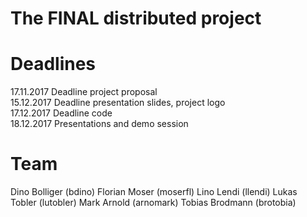 # The FINAL distributed project

# Deadlines
17.11.2017 Deadline project proposal  
15.12.2017 Deadline presentation slides, project logo  
17.12.2017 Deadline code  
18.12.2017 Presentations and demo session

# Team

Dino Bolliger (bdino)
Florian Moser (moserfl)
Lino Lendi (llendi)
Lukas Tobler (lutobler)
Mark Arnold (arnomark)
Tobias Brodmann (brotobia)